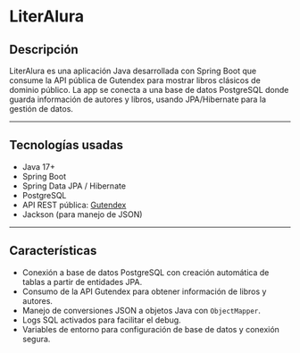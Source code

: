 # LiterAlura



## Descripción

LiterAlura es una aplicación Java desarrollada con Spring Boot que consume la API pública de Gutendex para mostrar libros clásicos de dominio público. La app se conecta a una base de datos PostgreSQL donde guarda información de autores y libros, usando JPA/Hibernate para la gestión de datos.

---

## Tecnologías usadas

- Java 17+
- Spring Boot
- Spring Data JPA / Hibernate
- PostgreSQL
- API REST pública: [Gutendex](https://gutendex.com/)
- Jackson (para manejo de JSON)

---

## Características

- Conexión a base de datos PostgreSQL con creación automática de tablas a partir de entidades JPA.
- Consumo de la API Gutendex para obtener información de libros y autores.
- Manejo de conversiones JSON a objetos Java con `ObjectMapper`.
- Logs SQL activados para facilitar el debug.
- Variables de entorno para configuración de base de datos y conexión segura.


